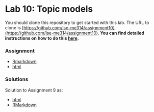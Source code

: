 # Lab 10: Topic models

You should clone this repository to get started with this lab.  The URL to clone is [https://github.com/lse-me314/assignment10](https://github.com/lse-me314/assignment10).  **You can find detailed instructions on how to do this [here](https://lse-me314.github.io/instructions).**

### Assignment

* [Rmarkdown](ME314_assignment10.Rmd).
* [html](ME314_assignment10.html)

### Solutions
 
Solution to Assignment 9 as:
*  [html](ME314_assignment10_solution.html) 
*  [RMarkdown](ME314_assignment10_solution.Rmd)  
